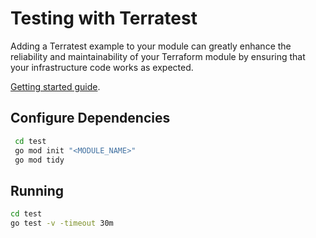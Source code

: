 # Testing with Terratest

Adding a Terratest example to your module can greatly enhance the reliability and maintainability of your Terraform module by ensuring that your infrastructure code works as expected.

[Getting started guide](https://terratest.gruntwork.io/docs/getting-started/quick-start/).

## Configure Dependencies

```bash
 cd test
 go mod init "<MODULE_NAME>"
 go mod tidy
```

## Running

```bash
cd test
go test -v -timeout 30m
```

